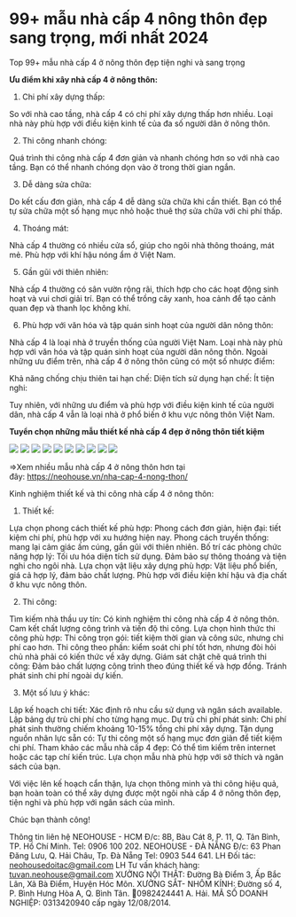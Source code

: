 # 99+ mẫu nhà cấp 4 nông thôn đẹp sang trọng, mới nhất 2024
Top 99+ mẫu nhà cấp 4 ở nông thôn đẹp tiện nghi và sang trọng

<b>Ưu điểm khi xây nhà cấp 4 ở nông thôn:</b>

1. Chi phí xây dựng thấp:

So với nhà cao tầng, nhà cấp 4 có chi phí xây dựng thấp hơn nhiều.
Loại nhà này phù hợp với điều kiện kinh tế của đa số người dân ở nông thôn.

2. Thi công nhanh chóng:

Quá trình thi công nhà cấp 4 đơn giản và nhanh chóng hơn so với nhà cao tầng.
Bạn có thể nhanh chóng dọn vào ở trong thời gian ngắn.

3. Dễ dàng sửa chữa:

Do kết cấu đơn giản, nhà cấp 4 dễ dàng sửa chữa khi cần thiết.
Bạn có thể tự sửa chữa một số hạng mục nhỏ hoặc thuê thợ sửa chữa với chi phí thấp.

4. Thoáng mát:

Nhà cấp 4 thường có nhiều cửa sổ, giúp cho ngôi nhà thông thoáng, mát mẻ.
Phù hợp với khí hậu nóng ẩm ở Việt Nam.

5. Gần gũi với thiên nhiên:

Nhà cấp 4 thường có sân vườn rộng rãi, thích hợp cho các hoạt động sinh hoạt và vui chơi giải trí.
Bạn có thể trồng cây xanh, hoa cảnh để tạo cảnh quan đẹp và thanh lọc không khí.

6. Phù hợp với văn hóa và tập quán sinh hoạt của người dân nông thôn:

Nhà cấp 4 là loại nhà ở truyền thống của người Việt Nam.
Loại nhà này phù hợp với văn hóa và tập quán sinh hoạt của người dân nông thôn.
Ngoài những ưu điểm trên, nhà cấp 4 ở nông thôn cũng có một số nhược điểm:

Khả năng chống chịu thiên tai hạn chế:
Diện tích sử dụng hạn chế:
Ít tiện nghi:

Tuy nhiên, với những ưu điểm và phù hợp với điều kiện kinh tế của người dân, nhà cấp 4 vẫn là loại nhà ở phổ biến ở khu vực nông thôn Việt Nam.

<b>Tuyển chọn những mẫu thiết kế nhà cấp 4 đẹp ở nông thôn tiết kiệm</b>

<img data-src="https://site-628703.mozfiles.com/files/628703/cac-luu-y-khi-xay-nha-cap-4-nong-thon.jpg" src="https://site-628703.mozfiles.com/files/628703/cac-luu-y-khi-xay-nha-cap-4-nong-thon.jpg">

<img data-src="https://site-628703.mozfiles.com/files/628703/cac-luu-y-khi-xay-nha-cap-4-nong-thon-1.jpg" src="https://site-628703.mozfiles.com/files/628703/cac-luu-y-khi-xay-nha-cap-4-nong-thon-1.jpg">

<img data-src="https://site-628703.mozfiles.com/files/628703/cac-luu-y-khi-xay-nha-cap-4-nong-thon-2.jpg" src="https://site-628703.mozfiles.com/files/628703/cac-luu-y-khi-xay-nha-cap-4-nong-thon-2.jpg">

<img data-src="https://site-628703.mozfiles.com/files/628703/cac-luu-y-khi-xay-nha-cap-4-nong-thon-3.jpg" src="https://site-628703.mozfiles.com/files/628703/cac-luu-y-khi-xay-nha-cap-4-nong-thon-3.jpg">

<img data-src="https://site-628703.mozfiles.com/files/628703/chi-phi-thiet-ke-va-thi-cong-nha-cap-4-nong-thon.jpg" src="https://site-628703.mozfiles.com/files/628703/chi-phi-thiet-ke-va-thi-cong-nha-cap-4-nong-thon.jpg">

<img data-src="https://site-628703.mozfiles.com/files/628703/nha-cap-4-nong-thon-2-phong-ngu-anh-1.jpg" src="https://site-628703.mozfiles.com/files/628703/nha-cap-4-nong-thon-2-phong-ngu-anh-1.jpg">

<img data-src="https://site-628703.mozfiles.com/files/628703/nha-cap-4-nong-thon-3-phong-ngu-anh-1.jpg" src="https://site-628703.mozfiles.com/files/628703/nha-cap-4-nong-thon-3-phong-ngu-anh-1.jpg">

<img data-src="https://site-628703.mozfiles.com/files/628703/nha-cap-4-nong-thon-4-phong-ngu-anh-4.jpg" src="https://site-628703.mozfiles.com/files/628703/nha-cap-4-nong-thon-4-phong-ngu-anh-4.jpg">

<img data-src="https://site-628703.mozfiles.com/files/628703/nha-cap-4-nong-thon-4-phong-ngu-anh-5.jpg" src="https://site-628703.mozfiles.com/files/628703/nha-cap-4-nong-thon-4-phong-ngu-anh-5.jpg">

<img data-src="https://site-628703.mozfiles.com/files/628703/nha-cap-4-nong-thon-tan-co-dien-anh-5.jpg" src="https://site-628703.mozfiles.com/files/628703/nha-cap-4-nong-thon-tan-co-dien-anh-5.jpg">

<p data-sourcepos="37:1-37:157" style="word-break: break-word;">=&gt;Xem nhiều mẫu nhà cấp 4 ở nông thôn hơn tại đây:&nbsp;<a href="https://neohouse.vn/nha-cap-4-nong-thon/">https://neohouse.vn/nha-cap-4-nong-thon/</a></p>


Kinh nghiệm thiết kế và thi công nhà cấp 4 ở nông thôn:

1. Thiết kế:

Lựa chọn phong cách thiết kế phù hợp:
Phong cách đơn giản, hiện đại: tiết kiệm chi phí, phù hợp với xu hướng hiện nay.
Phong cách truyền thống: mang lại cảm giác ấm cúng, gần gũi với thiên nhiên.
Bố trí các phòng chức năng hợp lý:
Tối ưu hóa diện tích sử dụng.
Đảm bảo sự thông thoáng và tiện nghi cho ngôi nhà.
Lựa chọn vật liệu xây dựng phù hợp:
Vật liệu phổ biến, giá cả hợp lý, đảm bảo chất lượng.
Phù hợp với điều kiện khí hậu và địa chất ở khu vực nông thôn.

2. Thi công:

Tìm kiếm nhà thầu uy tín:
Có kinh nghiệm thi công nhà cấp 4 ở nông thôn.
Cam kết chất lượng công trình và tiến độ thi công.
Lựa chọn hình thức thi công phù hợp:
Thi công trọn gói: tiết kiệm thời gian và công sức, nhưng chi phí cao hơn.
Thi công theo phần: kiểm soát chi phí tốt hơn, nhưng đòi hỏi chủ nhà phải có kiến thức về xây dựng.
Giám sát chặt chẽ quá trình thi công:
Đảm bảo chất lượng công trình theo đúng thiết kế và hợp đồng.
Tránh phát sinh chi phí ngoài dự kiến.

3. Một số lưu ý khác:

Lập kế hoạch chi tiết:
Xác định rõ nhu cầu sử dụng và ngân sách available.
Lập bảng dự trù chi phí cho từng hạng mục.
Dự trù chi phí phát sinh:
Chi phí phát sinh thường chiếm khoảng 10-15% tổng chi phí xây dựng.
Tận dụng nguồn nhân lực sẵn có:
Tự thi công một số hạng mục đơn giản để tiết kiệm chi phí.
Tham khảo các mẫu nhà cấp 4 đẹp:
Có thể tìm kiếm trên internet hoặc các tạp chí kiến trúc.
Lựa chọn mẫu nhà phù hợp với sở thích và ngân sách của bạn.

Với việc lên kế hoạch cẩn thận, lựa chọn thông minh và thi công hiệu quả, bạn hoàn toàn có thể xây dựng được một ngôi nhà cấp 4 ở nông thôn đẹp, tiện nghi và phù hợp với ngân sách của mình.

Chúc bạn thành công!


Thông tin liên hệ
NEOHOUSE - HCM
Đ/c: 8B, Bàu Cát 8, P. 11, Q. Tân Bình, TP. Hồ Chí Minh.
Tel: 0906 100 202.
NEOHOUSE - ĐÀ NẴNG
Đ/c: 63 Phan Đăng Lưu, Q. Hải Châu, Tp. Đà Nẵng
Tel: 0903 544 641.
LH Đối tác: neohousedoitac@gmail.com
LH Tư vấn khách hàng: tuvan.neohouse@gmail.com
XƯỞNG NỘI THẤT: Đường Bà Điểm 3, Ấp Bắc Lân, Xã Bà Điểm, Huyện Hóc Môn.
XƯỞNG SẮT- NHÔM KÍNH: Đường số 4, P. Bình Hưng Hòa A, Q. Bình Tân. 📲0982424441 A. Hải.
MÃ SỐ DOANH NGHIỆP: 0313420940 cấp ngày 12/08/2014.
    
